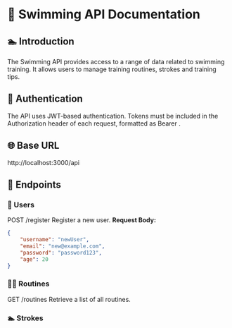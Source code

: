 # 🌊 Swimming API Documentation
## 🏊 Introduction
The Swimming API provides access to a range of data related to swimming training. It allows users to manage training routines, strokes and training tips.

## 🔐 Authentication
The API uses JWT-based authentication. Tokens must be included in the Authorization header of each request, formatted as Bearer <token>.

## 🌐 Base URL
http://localhost:3000/api

## 📂 Endpoints
### **👤 Users**
POST /register
Register a new user.
**Request Body:**
```json
{
    "username": "newUser",
    "email": "new@example.com",
    "password": "password123",
    "age": 20
}
```

### **🏋️‍♂️ Routines**
GET /routines
Retrieve a list of all routines.

### **🏊 Strokes**


